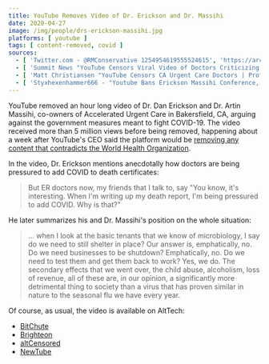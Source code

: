 ```yaml
---
title: YouTube Removes Video of Dr. Erickson and Dr. Massihi
date: 2020-04-27
image: /img/people/drs-erickson-massihi.jpg
platforms: [ youtube ]
tags: [ content-removed, covid ]
sources:
  - [ 'Twitter.com - @RMConservative 1254954619555524615', 'https://archive.vn/yPFfS' ]
  - [ 'Summit News "YouTube Censors Viral Video of Doctors Criticizing ''Stay-at-Home'' Order" by Paul Joseph Watson (28 April 2020)', 'https://archive.vn/HNKcR' ]
  - [ 'Matt Christiansen "YouTube Censors CA Urgent Care Doctors | Professional Opinion Is a Community Guidelines Violation" (29 April 2020)', 'https://www.bitchute.com/video/RCRfxQ38TXE/' ]
  - [ 'Styxhexenhammer666 - "Youtube Bans Erickson Massihi Conference, For Disagreeing with the WHO (Bitchute Exclusive)" (29 April 2020)', 'https://www.bitchute.com/video/yeZsZ1RhOpDa/' ]
---
```


YouTube removed an hour long video of Dr. Dan Erickson and Dr. Artin Massihi,
co-owners of Accelerated Urgent Care in Bakersfield, CA, arguing against the
government measures meant to fight COVID-19. The video received more than 5
million views before being removed, happening about a week after YouTube's CEO
said the platform would be [removing any content that contradicts the World Health
Organization](/events/youtube-says-contradicting-who-will-violate-guidelines/).

In the video, Dr. Erickson mentions anecdotally how doctors are being pressured
to add COVID to death certificates:
> But ER doctors now, my friends that I talk to, say "You know, it's
> interesting. When I'm writing up my death report, I'm being pressured to add
> COVID. Why is that?"

He later summarizes his and Dr. Massihi's position on the whole situation:
> ... when I look at the basic tenants that we know of microbiology, I say do
> we need to still shelter in place? Our answer is, emphatically, no. Do we
> need businesses to be shutdown? Emphatically, no. Do we need to test them and
> get them back to work? Yes, we do. The secondary effects that we went over,
> the child abuse, alcoholism, loss of revenue, all of these are, in our
> opinion, a significantly more detrimental thing to society than a virus that
> has proven similar in nature to the seasonal flu we have every year.

Of course, as usual, the video is available on AltTech:
* [BitChute](https://www.bitchute.com/video/oGVRqleTzzMi/)
* [Brighteon](https://www.brighteon.com/b8fbf12e-2b5c-4d23-bb08-34116b7edd0e)
* [altCensored](https://altcensored.com/watch?v=zgMzkMtElbI)
* [NewTube](https://newtube.app/user/anthony/GlkxUvo)
